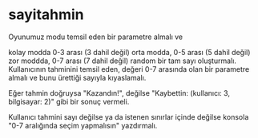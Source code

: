 # sayitahmin

Oyunumuz modu temsil eden bir parametre almalı ve

kolay modda 0-3 arası (3 dahil değil)
orta modda, 0-5 arası (5 dahil değil)
zor moddda, 0-7 arası (7 dahil değil) random bir tam sayı oluşturmalı.
Kullanıcının tahminini temsil eden, değeri 0-7 arasında olan bir parametre almalı ve bunu ürettiği sayıyla kıyaslamalı.

Eğer tahmin doğruysa "Kazandın!", değilse "Kaybettin: (kullanıcı: 3, bilgisayar: 2)" gibi bir sonuç vermeli.

Kullanıcı tahmini sayı değilse ya da istenen sınırlar içinde değilse konsola "0-7 aralığında seçim yapmalısın" yazdırmalı.
